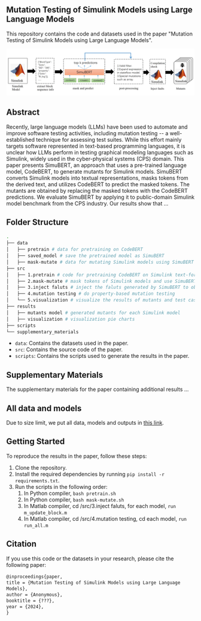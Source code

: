 ## Mutation Testing of Simulink Models using Large Language Models

This repository contains the code and datasets used in the paper "Mutation Testing of Simulink Models using Large Language
Models". 

![Example Image](src/pipeline.png )

## Abstract

Recently, large language models (LLMs) have been used to automate and improve software testing activities, including mutation testing -- a well-established technique for assessing test suites. While this effort mainly targets software represented in text-based programming languages, it is unclear how LLMs perform in testing graphical modeling languages such as Simulink, widely used in the cyber-physical systems (CPS) domain. This paper presents SimuBERT, an approach that uses a pre-trained language model, CodeBERT, to generate mutants for Simulink models. SimuBERT converts Simulink models into textual representations, masks tokens from the derived text, and utilizes CodeBERT to predict the masked tokens. The mutants are obtained by replacing the masked tokens with the CodeBERT predictions. We evaluate SimuBERT by applying it to public-domain Simulink model benchmark from the CPS industry. Our results show that ... 

## Folder Structure

```bash
.
├── data
│   ├── pretrain # data for pretraining on CodeBERT
│   ├── saved_model # save the pretrained model as SimuBERT
│   ├── mask-mutate # data for mutating Simulink models using SimuBERT
├── src
│   ├── 1.pretrain # code for pretraining CodeBERT on Simulink text-format corpus to obtain SimuBERT
│   ├── 2.mask-mutate # mask tokens of Simulink models and use SimuBERT to make predictions
│   ├── 3.inject faluts # inject the faluts generated by SimuBERT to obtain mutants
│   ├── 4.mutation testing # do property-based mutation testing
│   └── 5.visualization # visualize the results of mutants and test cases
├── results
│   ├── mutants model # generated mutants for each Simulink model
│   ├── visualization # visualization pie charts
├── scripts
└── supplementary_materials
```

- `data`: Contains the datasets used in the paper.
- `src`: Contains the source code of the paper.
- `scripts`: Contains the scripts used to generate the results in the paper.

## Supplementary Materials

The supplementary materials for the paper containing additional results ...

## All data and models

Due to size limit, we put all data, models and outputs  in [this link](zxz).

## Getting Started

To reproduce the results in the paper, follow these steps:

1. Clone the repository.
2. Install the required dependencies by running `pip install -r requirements.txt`.
3. Run the scripts in the following order: 
   1. In Python compiler, ```bash pretrain.sh```
   2. In Python compiler, ```bash mask-mutate.sh```
   3. In Matlab compiler, cd /src/3.inject faluts, for each model, ```run m_update_block.m```
   4. In Matlab compiler, cd /src/4.mutation testing, cd each model, ```run run_all.m```

## Citation

If you use this code or the datasets in your research, please cite the following paper:

```
@inproceedings{paper,
title = {Mutation Testing of Simulink Models using Large Language Models},
author = {Anonymous},
booktitle = {???},
year = {2024},
}
```
